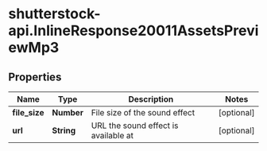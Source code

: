 # shutterstock-api.InlineResponse20011AssetsPreviewMp3

## Properties
Name | Type | Description | Notes
------------ | ------------- | ------------- | -------------
**file_size** | **Number** | File size of the sound effect | [optional] 
**url** | **String** | URL the sound effect is available at | [optional] 


